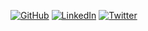 <!--![](https://github-readme-stats.vercel.app/api?username=mubaidr&theme=dark&hide_border=true&include_all_commits=true&count_private=true)-->

<a href="https://mubaidr.js.org" target="_blank"><img src="https://img.shields.io/website?up_message=mubaidr.js.org&url=https%3A%2F%2Fmubaidr.js.org" alt="GitHub"></a> [![LinkedIn](https://img.shields.io/badge/LinkedIn-%230077B5.svg?logo=linkedin&logoColor=white)](https://linkedin.com/in/mubaidr) [![Twitter](https://img.shields.io/badge/Twitter-%231DA1F2.svg?logo=Twitter&logoColor=white)](https://twitter.com/mubaidr) 
